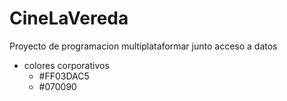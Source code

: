 # CineLaVereda
Proyecto de programacion multiplataformar junto acceso a datos

  - colores corporativos
    - <color name="teal_200">#FF03DAC5</color>
    - <color name="navy">#070090</color>

